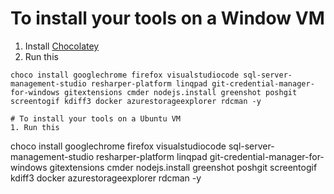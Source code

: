 # To install your tools on a Window VM
1. Install [Chocolatey](https://chocolatey.org/)
1. Run this
```
choco install googlechrome firefox visualstudiocode sql-server-management-studio resharper-platform linqpad git-credential-manager-for-windows gitextensions cmder nodejs.install greenshot poshgit screentogif kdiff3 docker azurestorageexplorer rdcman -y

# To install your tools on a Ubuntu VM
1. Run this
```
choco install googlechrome firefox visualstudiocode sql-server-management-studio resharper-platform linqpad git-credential-manager-for-windows gitextensions cmder nodejs.install greenshot poshgit screentogif kdiff3 docker azurestorageexplorer rdcman -y
``````
